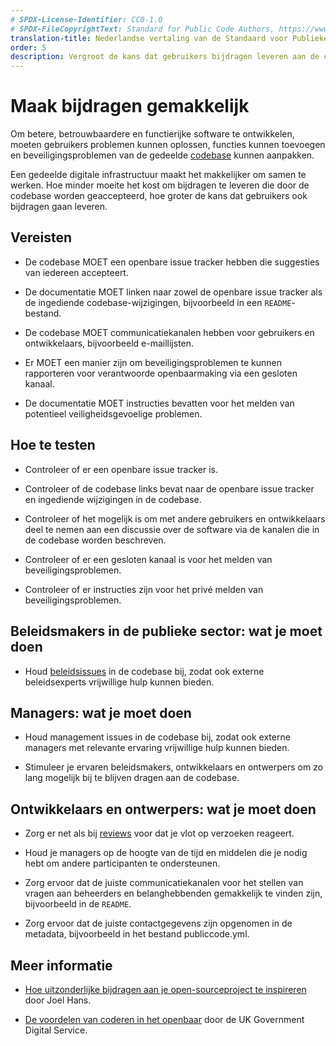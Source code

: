 ```yaml
---
# SPDX-License-Identifier: CC0-1.0
# SPDX-FileCopyrightText: Standard for Public Code Authors, https://www.standardforpubliccode.org/AUTHORS.html
translation-title: Nederlandse vertaling van de Standaard voor Publieke Code
order: 5
description: Vergroot de kans dat gebruikers bijdragen leveren aan de codebase.
---
```


# Maak bijdragen gemakkelijk

Om betere, betrouwbaardere en functierijke software te ontwikkelen, moeten gebruikers problemen kunnen oplossen, functies kunnen toevoegen en beveiligingsproblemen van de gedeelde [codebase](../glossary.html#codebase) kunnen aanpakken.

Een gedeelde digitale infrastructuur maakt het makkelijker om samen te werken. Hoe minder moeite het kost om bijdragen te leveren die door de codebase worden geaccepteerd, hoe groter de kans dat gebruikers ook bijdragen gaan leveren.

## Vereisten

- De codebase MOET een openbare issue tracker hebben die suggesties van iedereen accepteert.

- De documentatie MOET linken naar zowel de openbare issue tracker als de ingediende codebase-wijzigingen, bijvoorbeeld in een `README`-bestand.

- De codebase MOET communicatiekanalen hebben voor gebruikers en ontwikkelaars, bijvoorbeeld e-maillijsten.

- Er MOET een manier zijn om beveiligingsproblemen te kunnen rapporteren voor verantwoorde openbaarmaking via een gesloten kanaal.

- De documentatie MOET instructies bevatten voor het melden van potentieel veiligheidsgevoelige problemen.

## Hoe te testen

- Controleer of er een openbare issue tracker is.

- Controleer of de codebase links bevat naar de openbare issue tracker en ingediende wijzigingen in de codebase.

- Controleer of het mogelijk is om met andere gebruikers en ontwikkelaars deel te nemen aan een discussie over de software via de kanalen die in de codebase worden beschreven.

- Controleer of er een gesloten kanaal is voor het melden van beveiligingsproblemen.

- Controleer of er instructies zijn voor het privé melden van beveiligingsproblemen.

## Beleidsmakers in de publieke sector: wat je moet doen

- Houd [beleidsissues](../glossary.html#beleid) in de codebase bij, zodat ook externe beleidsexperts vrijwillige hulp kunnen bieden.

## Managers: wat je moet doen

- Houd management issues in de codebase bij, zodat ook externe managers met relevante ervaring vrijwillige hulp kunnen bieden.

- Stimuleer je ervaren beleidsmakers, ontwikkelaars en ontwerpers om zo lang mogelijk bij te blijven dragen aan de codebase.

## Ontwikkelaars en ontwerpers: wat je moet doen

- Zorg er net als bij [reviews](require-review-of-contributions.html) voor dat je vlot op verzoeken reageert.

- Houd je managers op de hoogte van de tijd en middelen die je nodig hebt om andere participanten te ondersteunen.

- Zorg ervoor dat de juiste communicatiekanalen voor het stellen van vragen aan beheerders en belanghebbenden gemakkelijk te vinden zijn, bijvoorbeeld in de `README`.

- Zorg ervoor dat de juiste contactgegevens zijn opgenomen in de metadata, bijvoorbeeld in het bestand publiccode.yml.

## Meer informatie

* [Hoe uitzonderlijke bijdragen aan je open-sourceproject te inspireren](https://dev.to/joelhans/how-to-inspire-exceptional-contributions-to-your-open-source-project-1ebf) door Joel Hans.

* [De voordelen van coderen in het openbaar](https://gds.blog.gov.uk/2017/09/04/the-benefits-of-coding-in-the-open/) door de UK Government Digital Service.

